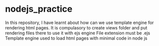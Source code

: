 # nodejs_practice
In this repository, I have learnt about how can we use template engine for rendering html pages.
It is compulasory to create views folder and put rendering files there to use it with ejs engine
File extension must be .ejs
Template engine used to load html pages with minimal code in node js